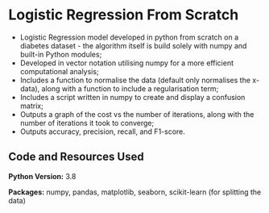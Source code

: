 # Logistic Regression From Scratch
* Logistic Regression model developed in python from scratch on a diabetes dataset - the algorithm itself is build solely with numpy and built-in Python modules;
* Developed in vector notation utilising numpy for a more efficient computational analysis;
* Includes a function to normalise the data (default only normalises the x-data), along with a function to include a regularisation term;
* Includes a script written in numpy to create and display a confusion matrix;
* Outputs a graph of the cost vs the number of iterations, along with the number of iterations it took to converge;
* Outputs accuracy, precision, recall, and F1-score.

## Code and Resources Used
**Python Version:** 3.8

**Packages:** numpy, pandas, matplotlib, seaborn, scikit-learn (for splitting the data)
